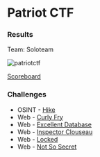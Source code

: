 # Patriot CTF

### Results

Team: Soloteam

![patriotctf](https://user-images.githubusercontent.com/49941629/166141932-216e5959-099d-40ae-9154-214f5a6a485f.png)

[Scoreboard](https://ctftime.org/event/1616)

### Challenges

- OSINT - [Hike](https://github.com/Sanlokii/CTF-write-ups/blob/main/PatriotCTF/Hike.md)
- Web - [Curly Fry](https://github.com/Sanlokii/CTF-write-ups/blob/main/PatriotCTF/Curly-Fry.md)
- Web - [Excellent Database](https://github.com/Sanlokii/CTF-write-ups/blob/main/PatriotCTF/Excellent-Database.md)
- Web - [Inspector Clouseau](https://github.com/Sanlokii/CTF-write-ups/blob/main/PatriotCTF/Inspector-Clouseau.md)
- Web - [Locked](https://github.com/Sanlokii/CTF-write-ups/blob/main/PatriotCTF/Locked.md)
- Web - [Not So Secret](https://github.com/Sanlokii/CTF-write-ups/blob/main/PatriotCTF/Not-So-Secret.md)
